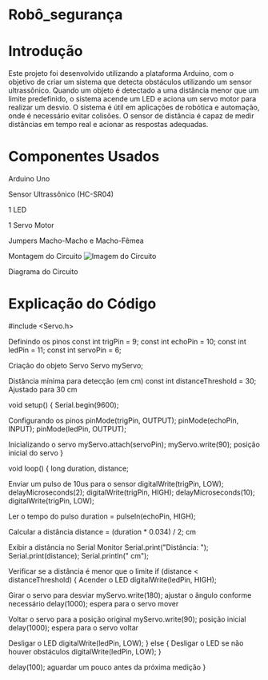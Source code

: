 
# Robô_segurança

# Introdução

Este projeto foi desenvolvido utilizando a plataforma Arduino, com
o objetivo de criar um sistema que detecta obstáculos utilizando um
sensor ultrassônico. Quando um objeto é detectado a uma distância menor
que um limite predefinido, o sistema acende um LED e aciona um servo motor
para realizar um desvio. O sistema é útil em aplicações de robótica e 
automação, onde é necessário evitar colisões. O sensor de distância é
capaz de medir distâncias em tempo real e acionar as respostas adequadas.

# Componentes Usados
Arduino Uno

Sensor Ultrassônico (HC-SR04)

1 LED

1 Servo Motor

Jumpers Macho-Macho e Macho-Fêmea

Montagem do Circuito
![Imagem do Circuito](robo_segurança.png)

Diagrama do Circuito

# Explicação do Código
#include <Servo.h>

Definindo os pinos
const int trigPin = 9;
const int echoPin = 10;
const int ledPin = 11;
const int servoPin = 6;

 Criação do objeto Servo
Servo myServo;

 Distância mínima para detecção (em cm)
const int distanceThreshold = 30; Ajustado para 30 cm

void setup() {
  Serial.begin(9600);
 
   Configurando os pinos
  pinMode(trigPin, OUTPUT);
  pinMode(echoPin, INPUT);
  pinMode(ledPin, OUTPUT);
 
   Inicializando o servo
  myServo.attach(servoPin);
  myServo.write(90);  posição inicial do servo
}

void loop() {
  long duration, distance;

   Enviar um pulso de 10us para o sensor
  digitalWrite(trigPin, LOW);
  delayMicroseconds(2);
  digitalWrite(trigPin, HIGH);
  delayMicroseconds(10);
  digitalWrite(trigPin, LOW);
 
   Ler o tempo do pulso
  duration = pulseIn(echoPin, HIGH);
 
   Calcular a distância
  distance = (duration * 0.034) / 2;  cm

   Exibir a distância no Serial Monitor
  Serial.print("Distância: ");
  Serial.print(distance);
  Serial.println(" cm");

   Verificar se a distância é menor que o limite
  if (distance < distanceThreshold) {
     Acender o LED
    digitalWrite(ledPin, HIGH);
   
   Girar o servo para desviar
    myServo.write(180); ajustar o ângulo conforme necessário
    delay(1000); espera para o servo mover
   
   Voltar o servo para a posição original
    myServo.write(90); posição inicial
    delay(1000);  espera para o servo voltar
   
  Desligar o LED
  digitalWrite(ledPin, LOW);
  } else {
     Desligar o LED se não houver obstáculos
    digitalWrite(ledPin, LOW);
  }

  delay(100);  aguardar um pouco antes da próxima medição
}
